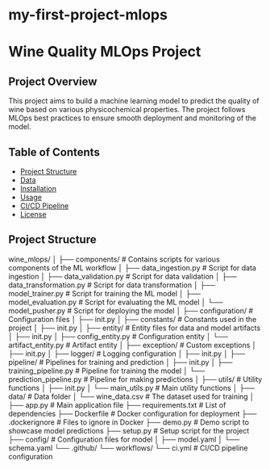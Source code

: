 # my-first-project-mlops
# Wine Quality MLOps Project

## Project Overview
This project aims to build a machine learning model to predict the quality of wine based on various physicochemical properties. The project follows MLOps best practices to ensure smooth deployment and monitoring of the model.

## Table of Contents
- [Project Structure](#project-structure)
- [Data](#data)
- [Installation](#installation)
- [Usage](#usage)
- [CI/CD Pipeline](#cicd-pipeline)
- [License](#license)

## Project Structure

wine_mlops/ │ ├── components/ # Contains scripts for various components of the ML workflow │ ├── data_ingestion.py # Script for data ingestion │ ├── data_validation.py # Script for data validation │ ├── data_transformation.py # Script for data transformation │ ├── model_trainer.py # Script for training the ML model │ ├── model_evaluation.py # Script for evaluating the ML model │ └── model_pusher.py # Script for deploying the model │ ├── configuration/ # Configuration files │ ├── init.py │ ├── constants/ # Constants used in the project │ ├── init.py │ ├── entity/ # Entity files for data and model artifacts │ ├── init.py │ ├── config_entity.py # Configuration entity │ └── artifact_entity.py # Artifact entity │ ├── exception/ # Custom exceptions │ ├── init.py │ ├── logger/ # Logging configuration │ ├── init.py │ ├── pipeline/ # Pipelines for training and prediction │ ├── init.py │ ├── training_pipeline.py # Pipeline for training the model │ └── prediction_pipeline.py # Pipeline for making predictions │ ├── utils/ # Utility functions │ ├── init.py │ └── main_utils.py # Main utility functions │ ├── data/ # Data folder │ └── wine_data.csv # The dataset used for training │ ├── app.py # Main application file ├── requirements.txt # List of dependencies ├── Dockerfile # Docker configuration for deployment ├── .dockerignore # Files to ignore in Docker ├── demo.py # Demo script to showcase model predictions ├── setup.py # Setup script for the project ├── config/ # Configuration files for model │ ├── model.yaml │ └── schema.yaml └── .github/ └── workflows/ └── ci.yml # CI/CD pipeline configuration
